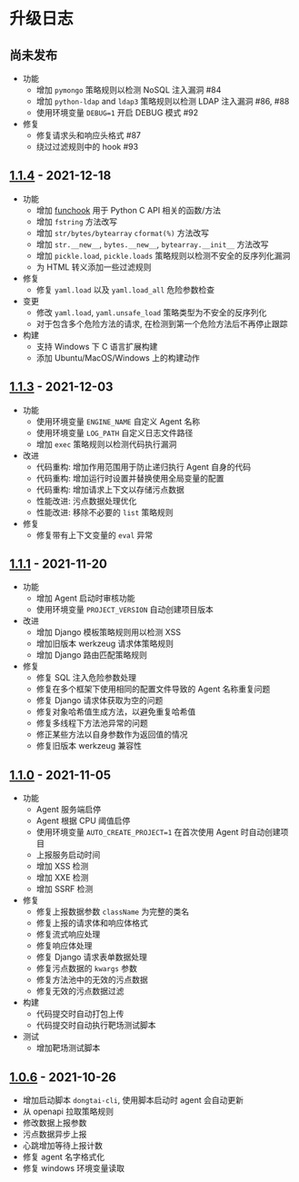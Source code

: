 # 升级日志

## 尚未发布

* 功能
  * 增加 `pymongo` 策略规则以检测 NoSQL 注入漏洞 #84
  * 增加 `python-ldap` and `ldap3` 策略规则以检测 LDAP 注入漏洞 #86, #88
  * 使用环境变量 `DEBUG=1` 开启 DEBUG 模式 #92
* 修复
  * 修复请求头和响应头格式 #87
  * 绕过过滤规则中的 hook #93

## [1.1.4](https://github.com/HXSecurity/DongTai-agent-python/releases/tag/v1.1.4) - 2021-12-18

* 功能
  * 增加 [funchook](https://github.com/kubo/funchook) 用于 Python C API 相关的函数/方法
  * 增加 `fstring` 方法改写
  * 增加 `str/bytes/bytearray` `cformat(%)` 方法改写
  * 增加 `str.__new__`, `bytes.__new__`, `bytearray.__init__` 方法改写
  * 增加 `pickle.load`, `pickle.loads` 策略规则以检测不安全的反序列化漏洞
  * 为 HTML 转义添加一些过滤规则
* 修复
  * 修复 `yaml.load` 以及 `yaml.load_all` 危险参数检查
* 变更
  * 修改 `yaml.load`, `yaml.unsafe_load` 策略类型为不安全的反序列化
  * 对于包含多个危险方法的请求, 在检测到第一个危险方法后不再停止跟踪
* 构建
  * 支持 Windows 下 C 语言扩展构建
  * 添加 Ubuntu/MacOS/Windows 上的构建动作

## [1.1.3](https://github.com/HXSecurity/DongTai-agent-python/releases/tag/v1.1.3) - 2021-12-03

* 功能
  * 使用环境变量 `ENGINE_NAME` 自定义 Agent 名称
  * 使用环境变量 `LOG_PATH` 自定义日志文件路径
  * 增加 `exec` 策略规则以检测代码执行漏洞
* 改进
  * 代码重构: 增加作用范围用于防止递归执行 Agent 自身的代码
  * 代码重构: 增加运行时设置并替换使用全局变量的配置
  * 代码重构: 增加请求上下文以存储污点数据
  * 性能改进: 污点数据处理优化
  * 性能改进: 移除不必要的 `list` 策略规则
* 修复
  * 修复带有上下文变量的 `eval` 异常

## [1.1.1](https://github.com/HXSecurity/DongTai-agent-python/releases/tag/v1.1.1) - 2021-11-20

* 功能
  * 增加 Agent 启动时审核功能
  * 使用环境变量 `PROJECT_VERSION` 自动创建项目版本
* 改进
  * 增加 Django 模板策略规则用以检测 XSS
  * 增加旧版本 werkzeug 请求体策略规则
  * 增加 Django 路由匹配策略规则
* 修复
  * 修复 SQL 注入危险参数处理
  * 修复在多个框架下使用相同的配置文件导致的 Agent 名称重复问题
  * 修复 Django 请求体获取为空的问题
  * 修复对象哈希值生成方法，以避免重复哈希值
  * 修复多线程下方法池异常的问题
  * 修正某些方法以自身参数作为返回值的情况
  * 修复旧版本 werkzeug 兼容性

## [1.1.0](https://github.com/HXSecurity/DongTai-agent-python/releases/tag/v1.1.0) - 2021-11-05

* 功能
  * Agent 服务端启停
  * Agent 根据 CPU 阈值启停
  * 使用环境变量 `AUTO_CREATE_PROJECT=1` 在首次使用 Agent 时自动创建项目
  * 上报服务启动时间
  * 增加 XSS 检测
  * 增加 XXE 检测
  * 增加 SSRF 检测
* 修复
  * 修复上报数据参数 `className` 为完整的类名
  * 修复上报的请求体和响应体格式
  * 修复流式响应处理
  * 修复响应体处理
  * 修复 Django 请求表单数据处理
  * 修复污点数据的 `kwargs` 参数
  * 修复方法池中的无效的污点数据
  * 修复无效的污点数据过滤
* 构建
  * 代码提交时自动打包上传
  * 代码提交时自动执行靶场测试脚本
* 测试
  * 增加靶场测试脚本

## [1.0.6](https://github.com/HXSecurity/DongTai-agent-python/releases/tag/v1.0.6) - 2021-10-26

* 增加启动脚本 `dongtai-cli`, 使用脚本启动时 agent 会自动更新
* 从 openapi 拉取策略规则
* 修改数据上报参数
* 污点数据异步上报
* 心跳增加等待上报计数
* 修复 agent 名字格式化
* 修复 windows 环境变量读取
